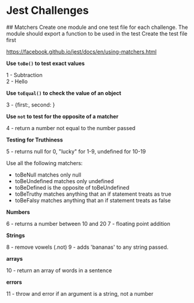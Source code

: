 # Jest Challenges

## Matchers
Create one module and one test file for each challenge.
The module should export a function to be used in the test
Create the test file first

https://facebook.github.io/jest/docs/en/using-matchers.html

**Use ```toBe()``` to test exact values**

1 - Subtraction  
2 - Hello <name>

**Use ```toEqual()``` to check the value of an object**

3 - {first:<first>, second: <second>}

**Use ```not``` to test for the opposite of a matcher**

4 - return a number not equal to the number passed

**Testing for Truthiness**

5 - returns null for 0, "lucky" for 1-9, undefined for 10-19

Use all the following matchers:
* toBeNull matches only null
* toBeUndefined matches only undefined
* toBeDefined is the opposite of toBeUndefined
* toBeTruthy matches anything that an if statement treats as true
* toBeFalsy matches anything that an if statement treats as false

**Numbers**

6 - returns a number between 10 and 20
7 - floating point addition

**Strings**

8 - remove vowels (.not)
9 - adds 'bananas' to any string passed.

**arrays**

10 - return an array of words in a sentence

**errors**

11 - throw and error if an argument is a string, not a number
